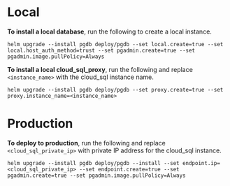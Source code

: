 # Local #
**To install a local database**, run the following to create a local instance.

```shell script
helm upgrade --install pgdb deploy/pgdb --set local.create=true --set local.host_auth_method=trust --set pgadmin.create=true --set pgadmin.image.pullPolicy=Always
```

**To install a local cloud_sql_proxy**, run the following 
and replace ```<instance_name>``` with the cloud_sql instance name.

```shell script
helm upgrade --install pgdb deploy/pgdb --set proxy.create=true --set proxy.instance_name=<instance_name>
```

# Production #

**To deploy to production**, run the following and replace ```<cloud_sql_private_ip>``` 
with private IP address for the cloud_sql instance.

```shell script
helm upgrade --install pgdb deploy/pgdb --install --set endpoint.ip=<cloud_sql_private_ip> --set endpoint.create=true --set pgadmin.create=true --set pgadmin.image.pullPolicy=Always
```